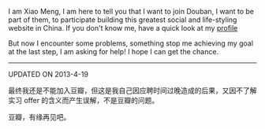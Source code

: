I am Xiao Meng, I am here to tell you that I want to join Douban, I want to be part of them, to participate building this greatest social and life-styling website in China. If you don't know me, have a quick look at my [profile](http://reorx.com/about)

But now I encounter some problems, something stop me achieving my goal at the last step,
I am asking for help! I hope I can get the chance.

<hr />

UPDATED ON 2013-4-19

最终我还是不能加入豆瓣，但这是我自己因应聘时间过晚造成的后果，又因不了解实习 offer 的含义而产生误解，不是豆瓣的问题。

豆瓣，有缘再见吧。
